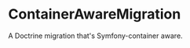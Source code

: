 ContainerAwareMigration
======================

A Doctrine migration that's Symfony-container aware.